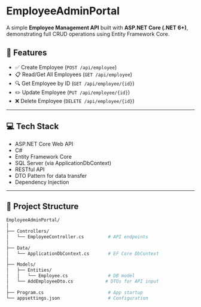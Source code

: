 ﻿# EmployeeAdminPortal

A simple **Employee Management API** built with **ASP.NET Core (.NET 6+)**, demonstrating full CRUD operations using Entity Framework Core.


## 🚀 Features

- ✅ Create Employee (`POST /api/employee`)
- 📋 Read/Get All Employees (`GET /api/employee`)
- 🔍 Get Employee by ID (`GET /api/employee/{id}`)
- ✏️ Update Employee (`PUT /api/employee/{id}`)
- ❌ Delete Employee (`DELETE /api/employee/{id}`)

---

## 💻 Tech Stack

- ASP.NET Core Web API
- C#
- Entity Framework Core
- SQL Server (via ApplicationDbContext)
- RESTful API
- DTO Pattern for data transfer
- Dependency Injection

---

## 📁 Project Structure

```bash
EmployeeAdminPortal/
│
├── Controllers/
│   └── EmployeeController.cs         # API endpoints
│
├── Data/
│   └── ApplicationDbContext.cs       # EF Core DbContext
│
├── Models/
│   ├── Entities/
│   │   └── Employee.cs               # DB model
│   └── AddEmployeeDto.cs            # DTOs for API input
│
├── Program.cs                        # App startup
└── appsettings.json                  # Configuration
